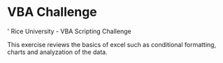 # VBA Challenge 
' Rice University - VBA Scripting Challenge 


This exercise reviews the basics of excel such as conditional formatting, charts and analyzation of the data. 
